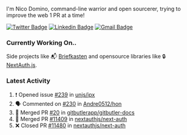 
I'm Nico Domino, command-line warrior and open sourcerer, trying to improve the web 1 PR at a time!

[![Twitter Badge](https://img.shields.io/badge/-@ndom91-1ca0f1?style=flat-square&labelColor=1ca0f1&logo=twitter&logoColor=white&link=https://twitter.com/ndom91)](https://twitter.com/ndom91) [![Linkedin Badge](https://img.shields.io/badge/-ndom91-blue?style=flat-square&logo=Linkedin&logoColor=white&link=https://www.linkedin.com/in/ndom91/)](https://www.linkedin.com/in/ndom91/) [![Gmail Badge](https://img.shields.io/badge/-yo@ndo.dev-c14438?style=flat-square&logo=mail.ru&logoColor=white&link=mailto:yo@ndo.dev)](mailto:yo@ndo.dev)

### Currently Working On..

Side projects like 📬 [Briefkasten](https://briefkastenhq.com) and opensource libraries like 🔒 [NextAuth.js](https://github.com/nextauthjs/next-auth).

<!--START_SECTION_PROFILE_VIEWS:readme-info-->
<!--END_SECTION_PROFILE_VIEWS:readme-info-->

<!--START_SECTION_DAILY_COMMIT:readme-info-->
<!--END_SECTION_DAILY_COMMIT:readme-info-->

<!--START_SECTION_WEEKLY_COMMIT:readme-info-->
<!--END_SECTION_WEEKLY_COMMIT:readme-info-->

### Latest Activity

<!--START_SECTION:activity-->
1. ❗ Opened issue [#239](https://github.com/unjs/ipx/issues/239) in [unjs/ipx](https://github.com/unjs/ipx)
2. 🗣 Commented on [#230](https://github.com/Andre0512/hon/issues/230#issuecomment-2254498566) in [Andre0512/hon](https://github.com/Andre0512/hon)
3. 🎉 Merged PR [#20](https://github.com/gitbutlerapp/gitbutler-docs/pull/20) in [gitbutlerapp/gitbutler-docs](https://github.com/gitbutlerapp/gitbutler-docs)
4. 🎉 Merged PR [#11409](https://github.com/nextauthjs/next-auth/pull/11409) in [nextauthjs/next-auth](https://github.com/nextauthjs/next-auth)
5. ❌ Closed PR [#11480](https://github.com/nextauthjs/next-auth/pull/11480) in [nextauthjs/next-auth](https://github.com/nextauthjs/next-auth)
<!--END_SECTION:activity-->
